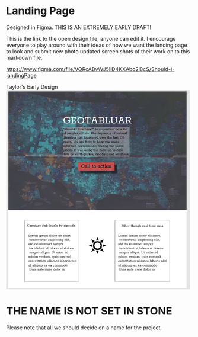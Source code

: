 # Landing Page

Designed in Figma. THIS IS AN EXTREMELY EARLY DRAFT!

This is the link to the open design file, anyone can edit it. I encourage everyone to play around with their ideas of how we want the landing page to look and submit new photo updated screen shots of their work on to this markdown file.

https://www.figma.com/file/VQRcABvWJ5IiD4KXAbc2i8cS/Should-I-landingPage

Taylor's Early Design
![Figma Img](roughdraft.png)

# THE NAME IS NOT SET IN STONE

Please note that all we should decide on a name for the project.